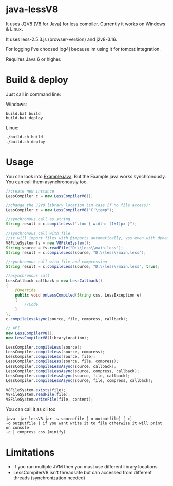 java-lessV8
===========

It uses J2V8 (V8 for Java) for less compiler. Currently it works on Windows & Linux.

It uses less-2.5.3.js (browser-version) and j2v8-3.16.

For logging i've choosed log4j because im using it for tomcat integration.

Requires Java 6 or higher.

Build & deploy
==============
Just call in command line:

Windows:
```
build.bat build
build.bat deploy
```

Linux:
```
./build.sh build
./build.sh deploy
```

Usage
=====
You can look into [Example.java](https://github.com/bergi9/java-lessV8/commit/35e6a2f4d6630a279b1e74e58b8bfc81936e6a01).
But the Example.java works synchronously. You can call them asynchronously too.

``` Java
//create new instance
LessCompiler c = new LessCompilerV8();

//change the J2V8 library location (in case if no file access):
LessCompiler c = new LessCompilerV8("C:\temp");

//synchronous call as string
String result = c.compileLess(".foo { width: (1+1)px }");

//synchronous call with file
//it will import files with @imports automatically, yes even with dynamic imports
V8FileSystem fs = new V8FileSystem();
String source = fs.readFile("D:\\less\\main.less");
String result = c.compileLess(source, "D:\\less\\main.less");

//synchronous call with file and compression
String result = c.compileLess(source, "D:\\less\\main.less", true);

//asynchronous call
LessCallback callback = new LessCallback()
{
	@Override
	public void onLessCompiled(String css, LessException e)
	{
		//Code
	}
};
c.compileLessAsync(source, file, compress, callback);

// API
new LessCompilerV8();
new LessCompilerV8(libraryLocation);

LessCompiler.compileLess(source);
LessCompiler.compileLess(source, compress);
LessCompiler.compileLess(source, file);
LessCompiler.compileLess(source, file, compress);
LessCompiler.compileLessAsync(source, callback);
LessCompiler.compileLessAsync(source, compress, callback);
LessCompiler.compileLessAsync(source, file, callback);
LessCompiler.compileLessAsync(source, file, compress, callback);

V8FileSystem.exists(file);
V8FileSystem.readFile(file);
V8FileSystem.writeFile(file, content);
```

You can call it as cli too
```
java -jar lessV8.jar -s sourcefile [-o outputfile] [-c]
-o outputfile | if you want write it to file otherwise it will print on console
-c | compress css (minify)
```

Limitations
===========
* If you run multiple JVM then you must use different library locations
* LessCompilerV8 isn't threadsafe but can accessed from different threads (synchronization needed)
